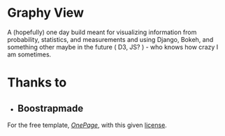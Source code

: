 # Graphy View

A (hopefully) one day build meant for visualizing information from probability, statistics, and measurements and using Django, Bokeh, and something other maybe in the future ( D3, JS? ) - who knows how crazy I am sometimes.

# Thanks to

- ## Boostrapmade

For the free template, [*OnePage*](https://bootstrapmade.com/onepage-multipurpose-bootstrap-template/), with this given [license](https://bootstrapmade.com/license/).
